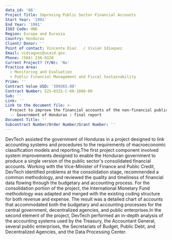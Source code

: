 ```yaml
---
data_id: '66'
Project Title: Improving Public Sector Financial Accounts
Start Year: '1991'
End Year: '1991'
ISO3 Code: HND
Region: Europe and Eurasia
Country: Honduras
Client/ Donor: ''
Point of contact: Vincente Diaz   / Vivian Idiaquez
Email: vidiaquez@usaid.gov.
Phone: (504) 236-9320
Current Project? (Y/N): 'No'
Practice Area:
  - Monitoring and Evaluation
  - Public Financial Management and Fiscal Sustainability
Prime: ''
Contract Value USD: '399365.00'
Contract Number: 525-0325-C-00-1088-00
Sub: ''
Link: ''
Link to the document file: >-
  Project to improve the financial accounts of the non-financial public sector
  -- Government of Honduras : final report
Document Title: ''
Subcontract Number/Order Number/Grant Number: ''
---
```

DevTech assisted the government of Honduras in a project designed to link accounting systems and procedures to the requirements of macroeconomic classification models and reporting.The first project component involved system improvements designed to enable the Honduran government to produce a single version of the public sector's consolidated financial accounts. Working with the Vice-Minister of Finance and Public Credit, DevTech identified problems at the consolidation stage, recommended a common methodology, and reviewed the quality and timeliness of financial data flowing through the budgetary and accounting process. For the consolidation portion of the project, the International Monetary Fund methodology was adapted and merged with the existing coding structure for both revenue and expense. The result was a detailed chart of accounts that accommodated both the budgetary and accounting processes for the central government, decentralized agencies, and public enterprises.In the second element of the project, DevTech performed an in-depth analysis of the accounting systems used by the Treasury, the Accountant General, several public enterprises, the Secretariats of Budget, Public Debt, and Decentralized Agencies, and the Data Processing Center.